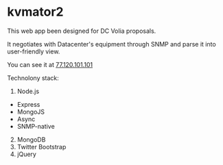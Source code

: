 kvmator2
========
This web app been designed for DC Volia proposals.

It negotiates with Datacenter's equipment through SNMP and parse it into user-friendly view.

You can see it at [77.120.101.101](77.120.101.101)

Technolony stack:

1. Node.js
  * Express
  * MongoJS
  * Async
  * SNMP-native
2. MongoDB
3. Twitter Bootstrap
4. jQuery
